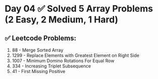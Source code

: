 # Day 04 ✅ Solved 5 Array Problems (2 Easy, 2 Medium, 1 Hard)

## ✅ Leetcode Problems:
1. 88 - Merge Sorted Array
2. 1299 - Replace Elements with Greatest Element on Right Side
3. 1007 - Minimum Domino Rotations For Equal Row
4. 334 - Increasing Triplet Subsequence
5. 41 - First Missing Positive
